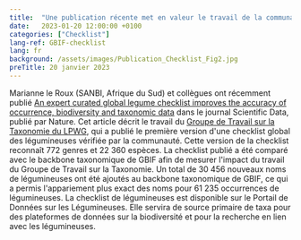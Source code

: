 ```yaml
---
title:  "Une publication récente met en valeur le travail de la communauté de taxonomie des légumineuses"
date:   2023-01-20 12:00:00 +0100
categories: ["Checklist"]
lang-ref: GBIF-checklist
lang: fr
background: /assets/images/Publication_Checklist_Fig2.jpg
preTitle: 20 janvier 2023
---
```


Marianne le Roux (SANBI, Afrique du Sud) et collègues ont récemment publié [An expert curated global legume checklist improves the accuracy of occurrence, biodiversity and taxonomic data](https://www.nature.com/articles/s41597-022-01812-6) dans le journal Scientific Data, publié par Nature. Cet article décrit le travail du [Groupe de Travail sur la Taxonomie du LPWG](https://www.legumedata.org/working-groups/taxonomy/fr), qui a publié le première version d'une checklist global des légumineuses vérifiée par la communauté. Cette version de la checklist reconnaît 772 genres et 22 360 espèces. La checklist publié a été comparé avec le backbone taxonomique de GBIF afin de mesurer l'impact du travail du Groupe de Travail sur la Taxonomie. Un total de 30 456 nouveaux noms de légumineuses ont été ajoutés au backbone taxonomique de GBIF, ce qui a permis l'appariement plus exact des noms pour 61 235 occurrences de légumineuses. La checklist de légumineuses est disponible sur le Portail de Données sur les Légumineuses. Elle servira de source primaire de taxa pour des plateformes de données sur la biodiversité et pour la recherche en lien avec les légumineuses.